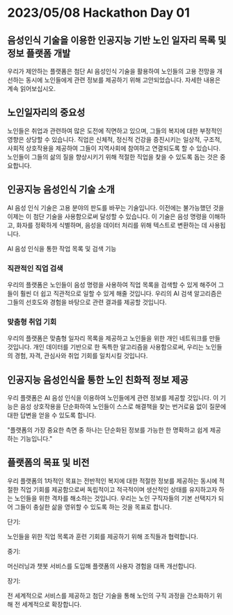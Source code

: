 # 2023/05/08 Hackathon Day 01

## 음성인식 기술을 이용한 인공지능 기반 노인 일자리 목록 및 정보 플랫폼 개발

우리가 제안하는 플랫폼은 첨단 AI 음성인식 기술을 활용하여 노인들의 고용 전망을 개선하는 동시에 노인들에게 관련 정보를 제공하기 위해 고안되었습니다. 자세한 내용은 계속 읽어보십시오.

## 노인일자리의 중요성

노인들은 취업과 관련하여 많은 도전에 직면하고 있으며, 그들의 복지에 대한 부정적인 영향은 상당할 수 있습니다. 직업은 신체적, 정신적 건강을 증진시키는 일상적, 구조적, 사회적 상호작용을 제공하여 그들이 지역사회에 참여하고 연결되도록 할 수 있습니다. 노인들이 그들의 삶의 질을 향상시키기 위해 적절한 직업을 찾을 수 있도록 돕는 것은 중요합니다.

## 인공지능 음성인식 기술 소개

AI 음성 인식 기술은 고용 분야의 판도를 바꾸는 기술입니다. 이전에는 불가능했던 것을 이제는 이 첨단 기술을 사용함으로써 달성할 수 있습니다. 이 기술은 음성 명령을 이해하고, 화자를 정확하게 식별하며, 음성을 데이터 처리를 위해 텍스트로 변환하는 데 사용됩니다.

AI 음성 인식을 통한 작업 목록 및 검색 기능

### 직관적인 직업 검색

우리의 플랫폼은 노인들이 음성 명령을 사용하여 직업 목록을 검색할 수 있게 해주어 그들이 훨씬 더 쉽고 직관적으로 일할 수 있게 해줄 것입니다. 우리의 AI 검색 알고리즘은 그들의 선호도와 경험을 바탕으로 관련 결과를 제공할 것입니다.

### 맞춤형 취업 기회

우리의 플랫폼은 맞춤형 일자리 목록을 제공하고 노인들을 위한 개인 네트워크를 만들 것입니다. 개인 데이터를 기반으로 한 독특한 알고리즘을 사용함으로써, 우리는 노인들의 경험, 자격, 관심사와 취업 기회를 일치시킬 것입니다.

## 인공지능 음성인식을 통한 노인 친화적 정보 제공

우리 플랫폼은 AI 음성 인식을 이용하여 노인들에게 관련 정보를 제공할 것입니다. 이 기능은 음성 상호작용을 단순화하여 노인들이 스스로 해결책을 찾는 번거로움 없이 질문에 대한 답변을 얻을 수 있도록 합니다.

"플랫폼의 가장 중요한 측면 중 하나는 단순화된 정보를 가능한 한 명확하고 쉽게 제공하는 기능입니다."

## 플랫폼의 목표 및 비전

우리 플랫폼의 1차적인 목표는 전반적인 복지에 대한 적절한 정보를 제공하는 동시에 적절한 직업 기회를 제공함으로써 독립적이고 적극적이며 생산적인 상태를 유지하고자 하는 노인들을 위한 격차를 해소하는 것입니다. 우리는 노인 구직자들의 기본 선택지가 되어 그들이 충실한 삶을 영위할 수 있도록 하는 것을 목표로 합니다.

단기:

노인들을 위한 직업 목록과 훈련 기회를 제공하기 위해 조직들과 협력합니다.

중기:

머신러닝과 챗봇 서비스를 도입해 플랫폼의 사용자 경험을 대폭 개선합니다.

장기:

전 세계적으로 서비스를 제공하고 첨단 기술을 통해 노인의 구직 과정을 간소화하기 위해 전 세계적으로 확장합니다.
